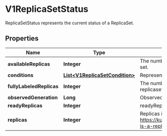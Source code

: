 

# V1ReplicaSetStatus

ReplicaSetStatus represents the current status of a ReplicaSet.

## Properties

| Name | Type | Description | Notes |
|------------ | ------------- | ------------- | -------------|
|**availableReplicas** | **Integer** | The number of available replicas (ready for at least minReadySeconds) for this replica set. |  [optional] |
|**conditions** | [**List&lt;V1ReplicaSetCondition&gt;**](V1ReplicaSetCondition.md) | Represents the latest available observations of a replica set&#39;s current state. |  [optional] |
|**fullyLabeledReplicas** | **Integer** | The number of pods that have labels matching the labels of the pod template of the replicaset. |  [optional] |
|**observedGeneration** | **Long** | ObservedGeneration reflects the generation of the most recently observed ReplicaSet. |  [optional] |
|**readyReplicas** | **Integer** | readyReplicas is the number of pods targeted by this ReplicaSet with a Ready Condition. |  [optional] |
|**replicas** | **Integer** | Replicas is the most recently oberved number of replicas. More info: https://kubernetes.io/docs/concepts/workloads/controllers/replicationcontroller/#what-is-a-replicationcontroller |  |



